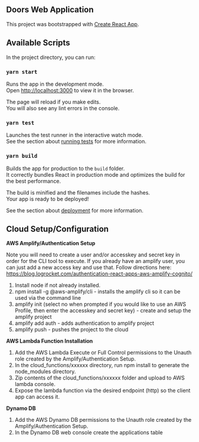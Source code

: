 ## Doors Web Application
This project was bootstrapped with [Create React App](https://github.com/facebook/create-react-app).

## Available Scripts

In the project directory, you can run:

### `yarn start`

Runs the app in the development mode.<br />
Open [http://localhost:3000](http://localhost:3000) to view it in the browser.

The page will reload if you make edits.<br />
You will also see any lint errors in the console.

### `yarn test`

Launches the test runner in the interactive watch mode.<br />
See the section about [running tests](https://facebook.github.io/create-react-app/docs/running-tests) for more information.

### `yarn build`

Builds the app for production to the `build` folder.<br />
It correctly bundles React in production mode and optimizes the build for the best performance.

The build is minified and the filenames include the hashes.<br />
Your app is ready to be deployed!

See the section about [deployment](https://facebook.github.io/create-react-app/docs/deployment) for more information.

## Cloud Setup/Configuration

**AWS Amplify/Authentication Setup**

Note you will need to create a user and/or accesskey and secret key in order for the CLI tool to execute.  If you already have an amplify user, you can just add a new access key and use that.  Follow directions here: https://blog.logrocket.com/authentication-react-apps-aws-amplify-cognito/  

  1. Install node if not already installed.
  2. npm install -g @aws-amplify/cli - installs the amplify cli so it can be used via the command line 
  3. amplify init (select no when prompted if you would like to use an AWS Profile, then enter the accesskey and secret key) - create and setup the amplify project
  4. amplify add auth - adds authentication to amplify project
  5. amplify push - pushes the project to the cloud

**AWS Lambda Function Installation**
    
  1. Add the AWS Lambda Execute or Full Control permissions to the Unauth role created by the Amplify/Authentication Setup.
  2. In the cloud_functions/xxxxxx directory, run npm install to generate the node_modules directory.
  3. Zip contents of the cloud_functions/xxxxxx folder and upload to AWS lambda console.
  4. Expose the lambda function via the desired endpoint (http) so the client app can access it.

**Dynamo DB**
  
  1. Add the AWS Dynamo DB permissions to the Unauth role created by the Amplify/Authentication Setup.
  2. In the Dynamo DB web console create the applications table

